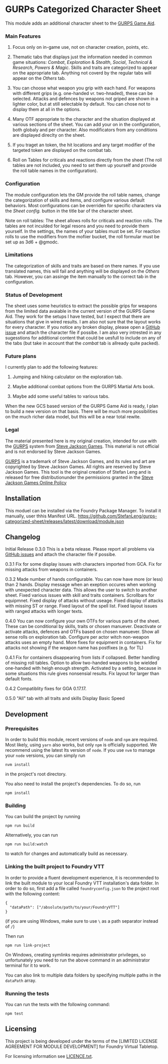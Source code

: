 <!--
SPDX-FileCopyrightText: 2022 Johannes Loher

SPDX-License-Identifier: MIT
-->

# GURPs Categorized Character Sheet

This module adds an additional character sheet to the [GURPS Game Aid](https://github.com/crnormand/gurps).

### Main Features

1. Focus only on in-game use, not on character creation, points, etc.

2. Thematic tabs that displays just the information needed in common game situations: _Combat_, _Exploration_ & _Stealth_, _Social_, _Technical & Research_, _Powers & Magic_. 
Skills and traits are categorized to appear on the appropriate tab. Anything not coverd by the regular tabs will appear on the _Others_ tab.

3. You can choose what weapon you grip with each hand. For weapons with different grips (e.g. one-handed vr. two-hnaded), these can be selected. Attacks and defences by weapons not griped are shown in a lighter color, but at still selectable by default. You can chose not to display them at all in the options.

4. Many OTF appropriate to the character and the situation displayed at various sections of the sheet. You can add your on in the configuration, both globaly and per character. Also modificators from any conditions are displayed  direclty on the sheet.

5. If you traget an token, the hit locations and any target modifier of the targeted token are displayed on the combat tab.

6. Roll on Tables for criticals and reactions directly from the sheet (The roll tables are not included, you need to set them up yourself and provide the roll table names in the configuration).

### Configuration

The module configuration lets the GM provide the roll table names, change the categorization of skills and items, and configure various default behaviors.
Most configurations can be overriden for specific characters via the _Sheet config._ button in the title bar of the character sheet.

Note on roll tables: The sheet allows rolls for criticals and reaction rolls. The tables are not inculded for legal resons and you need to provide them yourself. In the settings, the names of your tables must be set.
For reaction rolls to use the modifiers from the mofiier bucket, the roll formular must be set up as 3d6 + @gmodc.

### Limitations

The categorization of skills and traits are based on there names. If you use translated names, this will fail and anything will be displayed on the _Others_ tab. However, you can assinge the item manually to the correct tab in the configuration.

### Status of Development

The sheet uses some heuristics to extract the possible grips for weapons from the limited data avaiable in the current version of the GURPS Game Aid. They work for the setups I have tested, but I expect that there are situations that give in wired results. I am also not sure that the layout works for every character.
If you notice any broken display, please open a [GitHub issue](https://github.com/StefanLeng/gurps-categorized-sheet/issues)  and attach the character file if possibe.
I am also very intrested in any sugesstions for additional content that could be uesfull to include on any of the tabs (but take in account that the _combat_ tab is allready quite packed).

### Future plans

I currently plan to add the following features:

1. Jumping and hiking calculator on the exploration tab.

2. Maybe additional combat options from the GURPS Martial Arts book.

3. Maybe add some useful tables to various tabs.

When the new GCS based version of the GURPS Game Aid is ready, I plan to build a new version on that basis. There will be much more possibilities on the much richer data model, but this will be a near total rewite.

### Legal

The material presented here is my original creation, intended for use with the [GURPS](http://www.sjgames.com/gurps) system from [Steve Jackson Games](ttp://www.sjgames.com). This material is not official and is not endorsed by Steve Jackson Games.

[GURPS](http://www.sjgames.com/gurps) is a trademark of Steve Jackson Games, and its rules and art are copyrighted by Steve Jackson Games. All rights are reserved by Steve Jackson Games. This tool is the original creation of Stefan Leng and is released for free distributionunder the permissions granted in the [Steve Jackson Games Online Policy](http://www.sjgames.com/general/online_policy.html)


## Installation

This moduel can be installed via the Foundry Package Manager.
To install it manually, user thhis Manifest URL.
https://github.com/StefanLeng/gurps-categorized-sheet/releases/latest/download/module.json

## Changelog

Initial Release 0.3.0
This is a beta release. Please report all problems via [GitHub issues](https://github.com/StefanLeng/gurps-categorized-sheet/issues) and attach the character file if possibe.

0.3.1
Fix for some display issues with characters imported from GCA.
Fix for missing attacks from weapons in containers.

0.3.2
Made number of hands configurable. You can now have more (or less) than 2 hands.
Display message when an exeption occures when working with unexpected character data. This allows the user to switch to another sheet. 
Fixed various issues with skill and traits containers.
Scrollbars for equipmnet.
Fixed display of attacks without useage.
Fixed display of attacks with missing ST or range.
Fixed layout of the spell list.
Fixed layout issues with ranged attacks with longer texts.

0.4.0
You can now configure your own OTFs for various parts of the sheet. These can be conditional by skills, traits or chosen manuever.
Deactivate or activate attacks, defences and OTFs based on chosen manuever.
Show all sense rolls on exploration tab.
Configure per actor witch non-weapon attacks uses an empty hand.
More fixes for equipment in containers.
Fix for attacks not showing if the weapon name has postfixes (e.g. for TL)  

0.4.1
Fix for containers disappearing from lists if collapsed.
Better handling of missing roll tables.
Option to allow two-handed weapons to be wielded one-handed with heigh enough strength. Activated by a setting, because in some situations this rule gives nonsensial results.
Fix layout for larger than default fonts. 

0.4.2 
Compatiblity fixes for GGA 0.17.17.

0.5.0
"All" tab with all traits and skills
Display Basic Speed

## Development

### Prerequisites

In order to build this module, recent versions of `node` and `npm` are
required. Most likely, using `yarn` also works, but only `npm` is officially
supported. We recommend using the latest lts version of `node`. If you use `nvm`
to manage your `node` versions, you can simply run

```
nvm install
```

in the project's root directory.

You also need to install the project's dependencies. To do so, run

```
npm install
```

### Building

You can build the project by running

```
npm run build
```

Alternatively, you can run

```
npm run build:watch
```

to watch for changes and automatically build as necessary.

### Linking the built project to Foundry VTT

In order to provide a fluent development experience, it is recommended to link
the built module to your local Foundry VTT installation's data folder. In
order to do so, first add a file called `foundryconfig.json` to the project root
with the following content:

```
{
  "dataPath": ["/absolute/path/to/your/FoundryVTT"]
}
```

(if you are using Windows, make sure to use `\` as a path separator instead of
`/`)

Then run

```
npm run link-project
```

On Windows, creating symlinks requires administrator privileges, so
unfortunately you need to run the above command in an administrator terminal for
it to work.

You can also link to multiple data folders by specifying multiple paths in the
`dataPath` array.

### Running the tests

You can run the tests with the following command:

```
npm test
```

## Licensing

This project is being developed under the terms of the
[LIMITED LICENSE AGREEMENT FOR MODULE DEVELOPMENT] for Foundry Virtual Tabletop.

For licensing information see [LICENCE.txt](https://github.com/StefanLeng/gurps-categorized-sheet/blob/main/src/LICENSE.txt).
